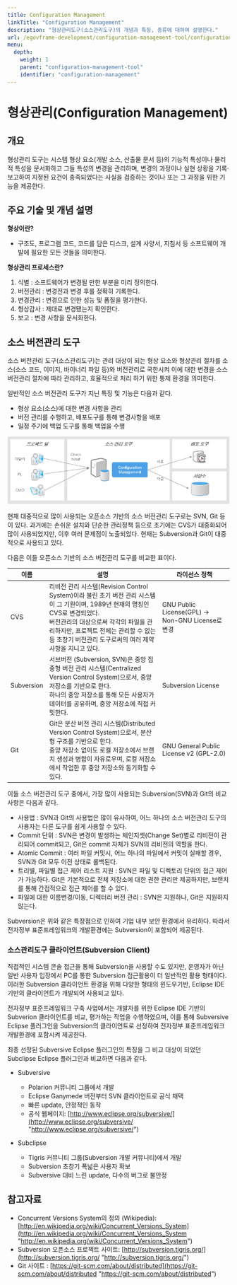 ```yaml
---
title: Configuration Management
linkTitle: "Configuration Management"
description: "형상관리도구(소스관리도구)의 개념과 특징, 종류에 대하여 설명한다."
url: /egovframe-development/configuration-management-tool/configuration-management/
menu:
  depth:
    weight: 1
    parent: "configuration-management-tool"
    identifier: "configuration-management"
---
```

# 형상관리(Configuration Management)

## 개요

형상관리 도구는 시스템 형상 요소(개발 소스, 산출물 문서 등)의 기능적 특성이나 물리적 특성을 문서화하고 그들 특성의 변경을 관리하며, 변경의 과정이나 실현 상황을 기록·보고하여 지정된 요건이 충족되었다는 사실을 검증하는 것이나 또는 그 과정을 위한 기능을 제공한다.

## 주요 기술 및 개념 설명

**형상이란?**

* 구조도, 프로그램 코드, 코드를 담은 디스크, 설계 사양서, 지침서 등 소프트웨어 개발에 필요한 모든 것들을 의미한다.

**형상관리 프로세스란?**

1. 식별 : 소프트웨어가 변경될 만한 부분을 미리 정의한다.
2. 버전관리 : 변경전과 변경 후를 정확히 기록한다.
3. 변경관리 : 변경으로 인한 성능 및 품질을 평가한다.
4. 형상감사 : 제대로 변경됐는지 확인한다.
5. 보고 : 변경 사항을 문서화한다.

## 소스 버전관리 도구

소스 버전관리 도구(소스관리도구)는 관리 대상이 되는 형상 요소와 형상관리 절차를 소스(소스 코드, 이미지, 바이너리 파일 등)와 버전관리로 국한시켜 이에 대한 변경을 소스 버전관리 절차에 따라 관리하고, 효율적으로 처리 하기 위한 통제 환경을 의미한다.

일반적인 소스 버전관리 도구가 지닌 특징 및 기능은 다음과 같다.

* 형상 요소(소스)에 대한 변경 사항을 관리
* 버전 관리를 수행하고, 배포도구를 통해 변경사항을 배포
* 일정 주기에 백업 도구를 통해 백업을 수행

![소스 버전관리 도구의 구성요소 및 관계도](./images/svn-scm-concept.png)

현재 대중적으로 많이 사용되는 오픈소스 기반의 소스 버전관리 도구로는 SVN, Git 등이 있다.
과거에는 손쉬운 설치와 단순한 관리정책 등으로 초기에는 CVS가 대중화되어 많이 사용되었지만, 이후 여러 문제점이 노출되었다.
현재는 Subversion과 Git이 대중적으로 사용되고 있다.

다음은 이들 오픈소스 기반의 소스 버전관리 도구를 비교한 표이다.

| 이름       | 설명                                                                                                                                                                                                                                                                                | 라이선스 정책                                     |
| ---------- | ----------------------------------------------------------------------------------------------------------------------------------------------------------------------------------------------------------------------------------------------------------------------------------- | ------------------------------------------------- |
| CVS        | 리비전 관리 시스템(Revision Control System)이라 불린 초기 버전 관리 시스템이 그 기원이며, 1989년 현재의 명칭인 CVS로 변경되었다. <br> 버전관리의 대상으로써 각각의 파일을 관리하지만, 프로젝트 전체는 관리할 수 없는 등 초창기 버전관리 도구로써의 여러 제약 사항을 지니고 있다. | GNU Public License(GPL) → Non-GNU License로 변경 |
| Subversion | 서브버전 (Subversion, SVN)은 중앙 집중형 버전 관리 시스템(Centralized Version Control System)으로서, 중앙 저장소를 기반으로 한다. <br> 하나의 중앙 저장소를 통해 모든 사용자가 데이터를 공유하며, 중앙 저장소에 직접 커밋한다.                                                   | Subversion License                                |
| Git        | Git은 분산 버전 관리 시스템(Distributed Version Control System)으로서, 분산형 구조를 기반으로 한다. <br>  중앙 저장소 없이도 로컬 저장소에서 브랜치 생성과 병합이 자유로우며, 로컬 저장소에서 작업한 후 중앙 저장소와 동기화할 수 있다.                                           | GNU General Public License v2 (GPL-2.0)           |

이들 소스 버전관리 도구 중에서, 가장 많이 사용되는 Subversion(SVN)과 Git의 비교사항은 다음과 같다.

* 사용법 : SVN과 Git의 사용법은 많이 유사하여, 어느 하나의 소스 버전관리 도구의 사용자는 다른 도구를 쉽게 사용할 수 있다.
* Commit 단위 : SVN은 변경이 발생하는 체인지셋(Change Set)별로 리비전이 관리되어 commit되고, Git은 commit 자체가 SVN의 리비전의 역할을 한다.
* Atomic Commit : 여러 파일 커밋시, 어느 하나의 파일에서 커밋이 실패할 경우, SVN과 Git 모두 이전 상태로 롤백된다.
* 트리별, 파일별 접근 제어 리스트 지원 : SVN은 파일 및 디렉토리 단위의 접근 제어가 가능하다. Git은 기본적으로 전체 저장소에 대한 권한 관리만 제공하지만, 브랜치를 통해 간접적으로 접근 제어를 할 수 있다.
* 파일에 대한 이름변경/이동, 디렉터리 버전 관리 : SVN은 지원하나, Git은 지원하지 않는다.

Subversion은 위와 같은 특장점으로 인하여 기업 내부 보안 환경에서 유리하다. 따라서 전자정부 표준프레임워크의 개발환경에는 Subversion이 포함되어 제공된다.

### 소스관리도구 클라이언트(Subversion Client)

직접적인 시스템 콘솔 접근을 통해 Subversion을 사용할 수도 있지만, 운영자가 아닌 일반 사용자 입장에서 PC를 통한 Subversion 접근활용이 더 일반적인 활용 형태이다.
이러한 Subversion 클라이언트 환경을 위해 다양한 형태의 윈도우기반, Eclipse IDE 기반의 클라이언트가 개발되어 사용되고 있다.

전자정부 표준프레임워크 구축 사업에서는 개발자를 위한 Eclipse IDE 기반의 Subverion 클라이언트를 비교, 평가하는 작업을 수행하였으며, 이를 통해 Subversive Eclipse 플러그인을 Subversion의 클라이언트로 선정하여 전자정부 표준프레임워크 개발환경에 포함시켜 제공한다.

최종 선정된 Subversive Eclipse 플러그인의 특징을 그 비교 대상이 되었던 Subclipse Eclipse 플러그인과 비교하면 다음과 같다.

* Subversive

  * Polarion 커뮤니티 그룹에서 개발
  * Eclipse Ganymede 버전부터 SVN 클라이언트로 공식 채택
  * 빠른 update, 안정적인 동작
  * 공식 웹페이지: [http://www.eclipse.org/subversive/](http://www.eclipse.org/subversive/ "http://www.eclipse.org/subversive/")
* Subclipse

  * Tigris 커뮤니티 그룹(Subversion 개발 커뮤니티)에서 개발
  * Subversion 초창기 폭넓은 사용자 확보
  * Subversive 대비 느린 update, 다수의 버그로 불안정

## 참고자료

* Concurrent Versions System의 정의 (Wikipedia): [http://en.wikipedia.org/wiki/Concurrent_Versions_System](http://en.wikipedia.org/wiki/Concurrent_Versions_System "http://en.wikipedia.org/wiki/Concurrent_Versions_System")
* Subversion 오픈소스 프로젝트 사이트: [http://subversion.tigris.org/](http://subversion.tigris.org/ "http://subversion.tigris.org/")
* Git 사이트 : [https://git-scm.com/about/distributed](https://git-scm.com/about/distributed "https://git-scm.com/about/distributed")

